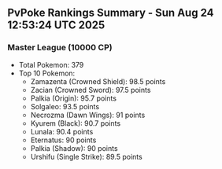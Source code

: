 ## PvPoke Rankings Summary - Sun Aug 24 12:53:24 UTC 2025

### Master League (10000 CP)
- Total Pokemon: 379
- Top 10 Pokemon:
  - Zamazenta (Crowned Shield): 98.5 points
  - Zacian (Crowned Sword): 97.5 points
  - Palkia (Origin): 95.7 points
  - Solgaleo: 93.5 points
  - Necrozma (Dawn Wings): 91 points
  - Kyurem (Black): 90.7 points
  - Lunala: 90.4 points
  - Eternatus: 90 points
  - Palkia (Shadow): 90 points
  - Urshifu (Single Strike): 89.5 points

